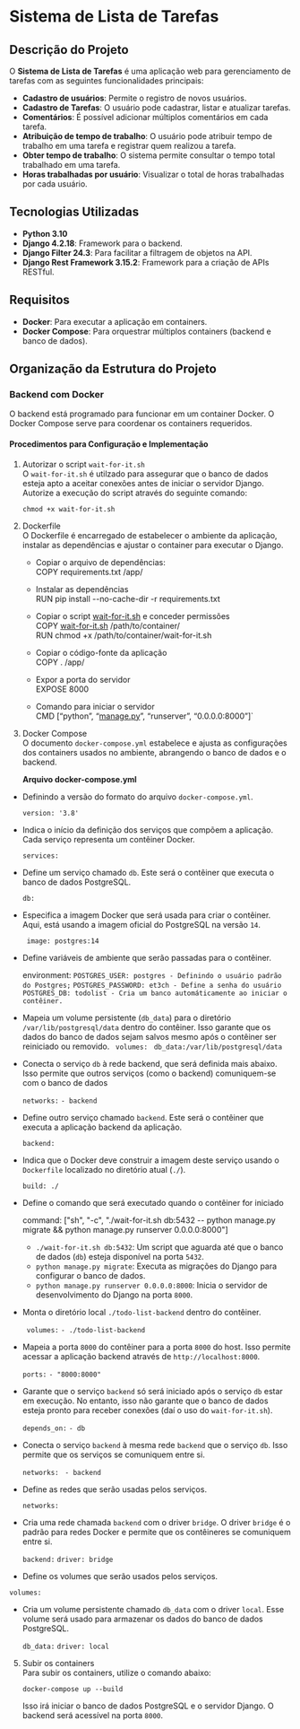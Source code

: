 # Sistema de Lista de Tarefas

## Descrição do Projeto

O **Sistema de Lista de Tarefas** é uma aplicação web para gerenciamento de tarefas com as seguintes funcionalidades principais:

-   **Cadastro de usuários**: Permite o registro de novos usuários.
-   **Cadastro de Tarefas**: O usuário pode cadastrar, listar e atualizar tarefas.
-   **Comentários**: É possível adicionar múltiplos comentários em cada tarefa.
-   **Atribuição de tempo de trabalho**: O usuário pode atribuir tempo de trabalho em uma tarefa e registrar quem realizou a tarefa.
-   **Obter tempo de trabalho**: O sistema permite consultar o tempo total trabalhado em uma tarefa.
-   **Horas trabalhadas por usuário**: Visualizar o total de horas trabalhadas por cada usuário.

## Tecnologias Utilizadas

-   **Python 3.10**
-   **Django 4.2.18**: Framework para o backend.
-   **Django Filter 24.3**: Para facilitar a filtragem de objetos na API.
-   **Django Rest Framework 3.15.2**: Framework para a criação de APIs RESTful.

## Requisitos

-   **Docker**: Para executar a aplicação em containers.
-   **Docker Compose**: Para orquestrar múltiplos containers (backend e banco de dados).

## Organização da Estrutura do Projeto

### Backend com Docker

O backend está programado para funcionar em um container Docker. O Docker Compose serve para coordenar os containers requeridos.

#### Procedimentos para Configuração e Implementação

1. Autorizar o script `wait-for-it.sh`  
O `wait-for-it.sh` é utilzado para assegurar que o banco de dados esteja apto a aceitar conexões antes de iniciar o servidor Django. Autorize a execução do script através do seguinte comando:
  
	`chmod +x wait-for-it.sh`
    
2.  Dockerfile  
O Dockerfile é encarregado de estabelecer o ambiente da aplicação, instalar as dependências e ajustar o container para executar o Django.
    
    -   Copiar o arquivo de dependências:  
        COPY requirements.txt /app/
        
    -   Instalar as dependências  
        RUN pip install --no-cache-dir -r requirements.txt
        
    -   Copiar o script [wait-for-it.sh](http://wait-for-it.sh/) e conceder permissões  
        COPY [wait-for-it.sh](http://wait-for-it.sh/) /path/to/container/  
        RUN chmod +x /path/to/container/wait-for-it.sh
        
    -   Copiar o código-fonte da aplicação  
        COPY . /app/
        
    -   Expor a porta do servidor  
        EXPOSE 8000
        
    -   Comando para iniciar o servidor  
        CMD [“python”, “[manage.py](http://manage.py/)”, “runserver”, “0.0.0.0:8000”]`
        
3.  Docker Compose  
    O documento `docker-compose.yml` estabelece e ajusta as configurações dos containers usados no ambiente, abrangendo o banco de dados e o backend.

    **Arquivo docker-compose.yml**

-  Definindo a versão do formato do arquivo `docker-compose.yml`.

	`version: '3.8'`

- Indica o início da definição dos serviços que compõem a aplicação. Cada serviço representa um contêiner Docker.

	`services:`

-  Define um serviço chamado `db`. Este será o contêiner que executa o banco de dados PostgreSQL.
  
	  `db:`
   
- Especifica a imagem Docker que será usada para criar o contêiner. Aqui, está usando a imagem oficial do PostgreSQL na versão `14`.
  
   ` image: postgres:14`
  
- Define variáveis de ambiente que serão passadas para o contêiner.
 
    environment:
      `POSTGRES_USER: postgres - Definindo o usuário padrão do Postgres;`
      `POSTGRES_PASSWORD: et3ch - Define a senha do usuário`
      `POSTGRES_DB: todolist - Cria um banco automáticamente ao iniciar o contêiner.`
 - Mapeia um volume persistente (`db_data`) para o diretório `/var/lib/postgresql/data` dentro do contêiner. Isso garante que os dados do banco de dados sejam salvos mesmo após o contêiner ser reiniciado ou removido.
   ` volumes:`
` db_data:/var/lib/postgresql/data`

- Conecta o serviço `db` à rede backend, que será definida mais abaixo. Isso permite que outros serviços (como o backend) comuniquem-se com o banco de dados
  
    `networks:`
      `- backend`
  
- Define outro serviço chamado `backend`. Este será o contêiner que executa a aplicação backend da aplicação.

   `backend:`
  
- Indica que o Docker deve construir a imagem deste serviço usando o `Dockerfile` localizado no diretório atual (`./`).

  ` build: ./ `
  
- Define o comando que será executado quando o contêiner for iniciado

    command: ["sh", "-c", "./wait-for-it.sh db:5432 -- python manage.py migrate && python manage.py runserver 0.0.0.0:8000"]
	-   `./wait-for-it.sh db:5432`: Um script que aguarda até que o banco de dados (`db`) esteja disponível na porta `5432`.
	-   `python manage.py migrate`: Executa as migrações do Django para configurar o banco de dados.
	-   `python manage.py runserver 0.0.0.0:8000`: Inicia o servidor de desenvolvimento do Django na porta `8000`.
   
- Monta o diretório local `./todo-list-backend` dentro do contêiner.
  
   ` volumes:`
      `- ./todo-list-backend`

      
 - Mapeia a porta `8000` do contêiner para a porta `8000` do host. Isso permite acessar a aplicação backend através de `http://localhost:8000`.
 
    `ports:`
      `- "8000:8000"`

      
- Garante que o serviço `backend` só será iniciado após o serviço `db` estar em execução. No entanto, isso não garante que o banco de dados esteja pronto para receber conexões (daí o uso do `wait-for-it.sh`).

    `depends_on:`
      `- db `
  
 - Conecta o serviço `backend` à mesma rede `backend` que o serviço `db`. Isso permite que os serviços se comuniquem entre si.

    `networks:`
     ` - backend`
   
- Define as redes que serão usadas pelos serviços.

   `networks:`

-   Cria uma rede chamada `backend` com o driver `bridge`. O driver `bridge` é o padrão para redes Docker e permite que os contêineres se comuniquem entre si.
	
	  `backend:`
	    `driver: bridge`
    
- Define os volumes que serão usados pelos serviços.
  
`volumes:`

- Cria um volume persistente chamado `db_data` com o driver `local`. Esse volume será usado para armazenar os dados do banco de dados
 PostgreSQL.

  `db_data:`
    `driver: local`

    
5.  Subir os containers  
    Para subir os containers, utilize o comando abaixo:
    
     `docker-compose up --build`
    
    Isso irá iniciar o banco de dados PostgreSQL e o servidor Django. O backend será acessível na porta `8000`.
